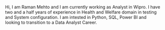 Hi, I am Raman Mehto and I am currently working as Analyst in Wipro. I have two and a half years of experience in Health and Welfare domain in testing and System configuration.
I am intested in Python, SQL, Power BI and looking to transition to a Data Analyst Career.

<!---
RamanMehto/RamanMehto is a ✨ special ✨ repository because its `README.md` (this file) appears on your GitHub profile.
You can click the Preview link to take a look at your changes.
--->
